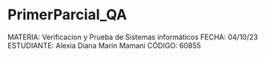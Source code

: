 # PrimerParcial_QA
MATERIA: Verificacion y Prueba de Sistemas informáticos
FECHA: 04/10/23
ESTUDIANTE: Alexia Diana Marin Mamani
CÓDIGO: 60855
